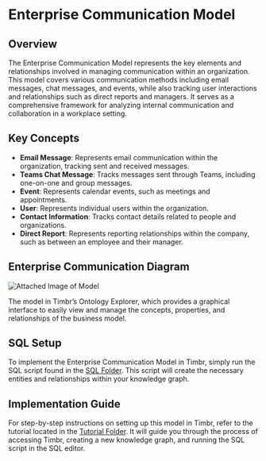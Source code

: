 # Enterprise Communication Model

## Overview
The Enterprise Communication Model represents the key elements and relationships involved in managing communication within an organization. This model covers various communication methods including email messages, chat messages, and events, while also tracking user interactions and relationships such as direct reports and managers. It serves as a comprehensive framework for analyzing internal communication and collaboration in a workplace setting.

## Key Concepts
- **Email Message**: Represents email communication within the organization, tracking sent and received messages.
- **Teams Chat Message**: Tracks messages sent through Teams, including one-on-one and group messages.
- **Event**: Represents calendar events, such as meetings and appointments.
- **User**: Represents individual users within the organization.
- **Contact Information**: Tracks contact details related to people and organizations.
- **Direct Report**: Represents reporting relationships within the company, such as between an employee and their manager.

## Enterprise Communication Diagram

![Attached Image of Model](path/to/image.png)

The model in Timbr’s Ontology Explorer, which provides a graphical interface to easily view and manage the concepts, properties, and relationships of the business model.

## SQL Setup
To implement the Enterprise Communication Model in Timbr, simply run the SQL script found in the [SQL Folder](./sql). This script will create the necessary entities and relationships within your knowledge graph.

## Implementation Guide
For step-by-step instructions on setting up this model in Timbr, refer to the tutorial located in the [Tutorial Folder](./tutorial). It will guide you through the process of accessing Timbr, creating a new knowledge graph, and running the SQL script in the SQL editor.
